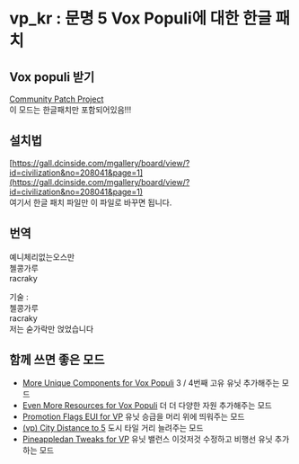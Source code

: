 # vp_kr : 문명 5 Vox Populi에 대한 한글 패치

## Vox populi 받기
[Community Patch Project](https://forums.civfanatics.com/forums/community-patch-project.497/)  
이 모드는 한글패치만 포함되어있음!!! 

## 설치법 
[https://gall.dcinside.com/mgallery/board/view/?id=civilization&no=208041&page=1](https://gall.dcinside.com/mgallery/board/view/?id=civilization&no=208041&page=1)  
여기서 한글 패치 파일만 이 파일로 바꾸면 됩니다.

## 번역
예니체리없는오스만  
첼콩가루  
racraky  

기술 :  
첼콩가루  
racraky  
저는 숟가락만 얹었습니다

## 함께 쓰면 좋은 모드
 - [More Unique Components for Vox Populi](https://gall.dcinside.com/mgallery/board/view/?id=civilization&no=261234&search_head=180&page=1) 3 / 4번째 고유 유닛 추가해주는 모드 
 - [Even More Resources for Vox Populi](https://gall.dcinside.com/mgallery/board/view/?id=civilization&no=186196&s_type=search_subject_memo&s_keyword=vp&page=4) 더 더 다양한 자원 추가해주는 모드
 - [Promotion Flags EUI for VP](https://forums.civfanatics.com/threads/promotion-flags-eui-for-vp.651957/page-2) 유닛 승급을 머리 위에 띄워주는 모드
 - [(vp) City Distance to 5](https://steamcommunity.com/sharedfiles/filedetails/?id=2304856716) 도시 타일 거리 늘려주는 모드
 - [Pineappledan Tweaks for VP](https://gall.dcinside.com/civilization/262596) 유닛 밸런스 이것저것 수정하고 비행선 유닛 추가하는 모드  
